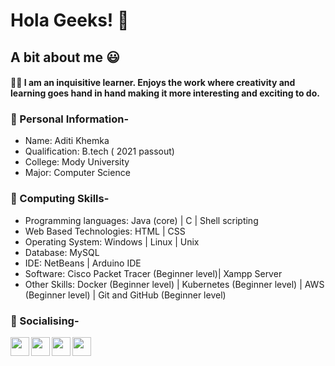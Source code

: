 # Hola Geeks! :star_struck:

## A bit about me :smiley:

#### :woman_student: I am an inquisitive learner. Enjoys the work where creativity and learning goes hand in hand making it more interesting and exciting to do.

### :rocket: Personal Information- 
- Name:  Aditi Khemka
- Qualification:  B.tech ( 2021 passout)
- College:  Mody University
- Major:  Computer Science

### :rocket: Computing Skills- 
- Programming languages: Java (core) | C | Shell scripting
- Web Based Technologies: HTML | CSS
- Operating System: Windows | Linux | Unix
- Database: MySQL
- IDE: NetBeans | Arduino IDE
- Software: Cisco Packet Tracer (Beginner level)| Xampp Server
- Other Skills: Docker (Beginner level) | Kubernetes (Beginner level) | AWS (Beginner level) | Git and GitHub (Beginner level)

### :rocket: Socialising-


<a href="https://www.linkedin.com/in/aditi-khemka-03c/">
  <img align="left" width="30px" src="https://cdn.jsdelivr.net/npm/simple-icons@v3/icons/linkedin.svg" />
</a>

<a href="mailto:aditikhemka03@gmail.com">
  <img align="left" width="30px" src="https://cdn.jsdelivr.net/npm/simple-icons@v3/icons/gmail.svg" />
</a>

<a href="https://www.quora.com/profile/Aditi-Khemka-8">
  <img align="left" width="30px" src="https://cdn.jsdelivr.net/npm/simple-icons@v3/icons/quora.svg" />
</a>

<a href="https://www.instagram.com/cherry_khemka_3/">
  <img align="left" width="30px" src="https://cdn.jsdelivr.net/npm/simple-icons@v3/icons/instagram.svg" />
</a>




